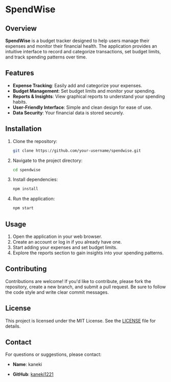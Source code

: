 # SpendWise

## Overview

**SpendWise** is a budget tracker designed to help users manage their expenses and monitor their financial health. The application provides an intuitive interface to record and categorize transactions, set budget limits, and track spending patterns over time.

## Features

- **Expense Tracking**: Easily add and categorize your expenses.
- **Budget Management**: Set budget limits and monitor your spending.
- **Reports & Insights**: View graphical reports to understand your spending habits.
- **User-Friendly Interface**: Simple and clean design for ease of use.
- **Data Security**: Your financial data is stored securely.

## Installation

1. Clone the repository:
    ```bash
    git clone https://github.com/your-username/spendwise.git
    ```

2. Navigate to the project directory:
    ```bash
    cd spendwise
    ```

3. Install dependencies:
    ```bash
    npm install
    ```

4. Run the application:
    ```bash
    npm start
    ```

## Usage

1. Open the application in your web browser.
2. Create an account or log in if you already have one.
3. Start adding your expenses and set budget limits.
4. Explore the reports section to gain insights into your spending patterns.

## Contributing

Contributions are welcome! If you'd like to contribute, please fork the repository, create a new branch, and submit a pull request. Be sure to follow the code style and write clear commit messages.

## License

This project is licensed under the MIT License. See the [LICENSE](LICENSE) file for details.

## Contact

For questions or suggestions, please contact:

- **Name**: kaneki

- **GitHub**: [kaneki1221](https://github.com/kaneki1221)
